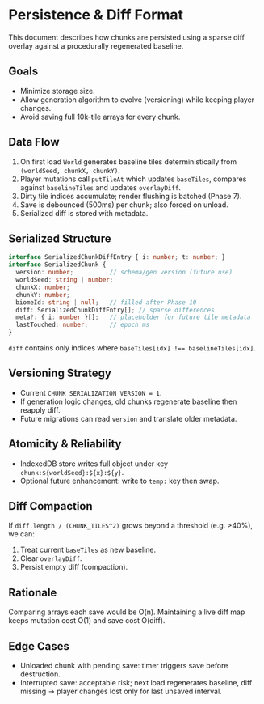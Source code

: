# Persistence & Diff Format

This document describes how chunks are persisted using a sparse diff overlay against a procedurally regenerated baseline.

## Goals
- Minimize storage size.
- Allow generation algorithm to evolve (versioning) while keeping player changes.
- Avoid saving full 10k-tile arrays for every chunk.

## Data Flow
1. On first load `World` generates baseline tiles deterministically from `(worldSeed, chunkX, chunkY)`.
2. Player mutations call `putTileAt` which updates `baseTiles`, compares against `baselineTiles` and updates `overlayDiff`.
3. Dirty tile indices accumulate; render flushing is batched (Phase 7).
4. Save is debounced (500ms) per chunk; also forced on unload.
5. Serialized diff is stored with metadata.

## Serialized Structure
```ts
interface SerializedChunkDiffEntry { i: number; t: number; }
interface SerializedChunk {
  version: number;          // schema/gen version (future use)
  worldSeed: string | number;
  chunkX: number;
  chunkY: number;
  biomeId: string | null;   // filled after Phase 10
  diff: SerializedChunkDiffEntry[]; // sparse differences
  meta?: { i: number }[];   // placeholder for future tile metadata
  lastTouched: number;      // epoch ms
}
```

`diff` contains only indices where `baseTiles[idx] !== baselineTiles[idx]`.

## Versioning Strategy
- Current `CHUNK_SERIALIZATION_VERSION = 1`.
- If generation logic changes, old chunks regenerate baseline then reapply diff.
- Future migrations can read `version` and translate older metadata.

## Atomicity & Reliability
- IndexedDB store writes full object under key `chunk:${worldSeed}:${x}:${y}`.
- Optional future enhancement: write to `temp:` key then swap.

## Diff Compaction
If `diff.length / (CHUNK_TILES^2)` grows beyond a threshold (e.g. >40%), we can:
1. Treat current `baseTiles` as new baseline.
2. Clear `overlayDiff`.
3. Persist empty diff (compaction).

## Rationale
Comparing arrays each save would be O(n). Maintaining a live diff map keeps mutation cost O(1) and save cost O(diff).

## Edge Cases
- Unloaded chunk with pending save: timer triggers save before destruction.
- Interrupted save: acceptable risk; next load regenerates baseline, diff missing -> player changes lost only for last unsaved interval.
